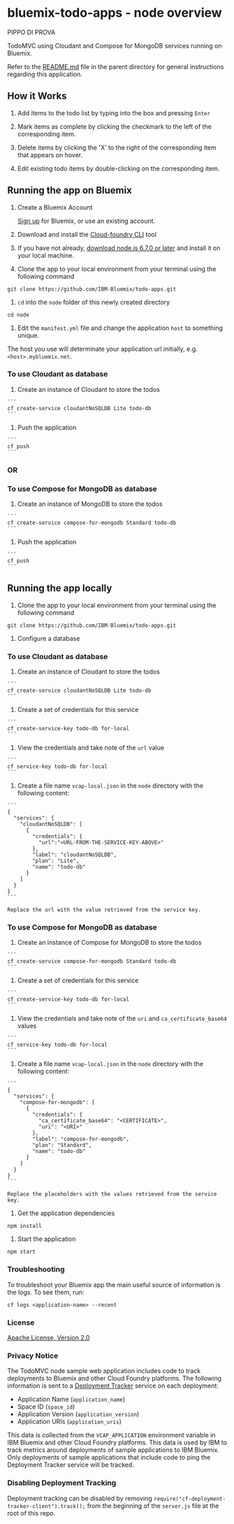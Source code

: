 # bluemix-todo-apps - node overview

PIPPO DI PROVA

TodoMVC using Cloudant and Compose for MongoDB services running on Bluemix.

Refer to the [README.md](../README.md) file in the parent directory
for general instructions regarding this application.

## How it Works

1. Add items to the todo list by typing into the box and pressing `Enter`

1. Mark items as complete by clicking the checkmark to the left of the corresponding item.

1. Delete items by clicking the 'X' to the right of the corresponding item that appears on hover.

1. Edit existing todo items by double-clicking on the corresponding item.

## Running the app on Bluemix

1. Create a Bluemix Account

    [Sign up][bluemix_signup_url] for Bluemix, or use an existing account.

1. Download and install the [Cloud-foundry CLI][cloud_foundry_url] tool

1. If you have not already, [download node.js 6.7.0 or later][download_node_url] and install it on your local machine.

1. Clone the app to your local environment from your terminal using the following command

  ```
  git clone https://github.com/IBM-Bluemix/todo-apps.git
  ```

1. `cd` into the `node` folder of this newly created directory

  ```
  cd node
  ```

1. Edit the `manifest.yml` file and change the application `host` to something unique.

  The host you use will determinate your application url initially, e.g. `<host>.mybluemix.net`.

  ### To use Cloudant as database

  1. Create an instance of Cloudant to store the todos

    ```
    cf create-service cloudantNoSQLDB Lite todo-db
    ```

  1. Push the application

    ```
    cf push
    ```

  ### OR
  ### To use Compose for MongoDB as database

  1. Create an instance of MongoDB to store the todos

    ```
    cf create-service compose-for-mongodb Standard todo-db
    ```

  1. Push the application

    ```
    cf push
    ```

## Running the app locally

1. Clone the app to your local environment from your terminal using the following command

  ```
  git clone https://github.com/IBM-Bluemix/todo-apps.git
  ```

1. Configure a database

  ### To use Cloudant as database

  1. Create an instance of Cloudant to store the todos

    ```
    cf create-service cloudantNoSQLDB Lite todo-db
    ```

  1. Create a set of credentials for this service

    ```
    cf create-service-key todo-db for-local
    ```

  1. View the credentials and take note of the `url` value

    ```
    cf service-key todo-db for-local
    ```

  1. Create a file name `vcap-local.json` in the `node` directory with the following content:

    ```
    {
      "services": {
        "cloudantNoSQLDB": [
          {
            "credentials": {
              "url":"<URL-FROM-THE-SERVICE-KEY-ABOVE>"
            },
            "label": "cloudantNoSQLDB",
            "plan": "Lite",
            "name": "todo-db"
          }
        ]
      }
    }
    ```

    Replace the url with the value retrieved from the service key.

  ### To use Compose for MongoDB as database

  1. Create an instance of Compose for MongoDB to store the todos

    ```
    cf create-service compose-for-mongodb Standard todo-db
    ```

  1. Create a set of credentials for this service

    ```
    cf create-service-key todo-db for-local
    ```

  1. View the credentials and take note of the `uri` and `ca_certificate_base64` values

    ```
    cf service-key todo-db for-local
    ```

  1. Create a file name `vcap-local.json` in the `node` directory with the following content:

    ```
    {
      "services": {
        "compose-for-mongodb": [
          {
            "credentials": {
              "ca_certificate_base64": "<CERTIFICATE>",
              "uri": "<URI>"
            },
            "label": "compose-for-mongodb",
            "plan": "Standard",
            "name": "todo-db"
          }
        ]
      }
    }
    ```

    Replace the placeholders with the values retrieved from the service key.

1. Get the application dependencies

  ```
  npm install
  ```

1. Start the application

  ```
  npm start
  ```

### Troubleshooting

To troubleshoot your Bluemix app the main useful source of information is the logs. To see them, run:

  ```
  cf logs <application-name> --recent
  ```

### License

[Apache License, Version 2.0](../LICENSE)

### Privacy Notice

The TodoMVC node sample web application includes code to track deployments to Bluemix and other Cloud Foundry platforms. The following information is sent to a [Deployment Tracker][deploy_track_url] service on each deployment:

* Application Name (`application_name`)
* Space ID (`space_id`)
* Application Version (`application_version`)
* Application URIs (`application_uris`)

This data is collected from the `VCAP_APPLICATION` environment variable in IBM Bluemix and other Cloud Foundry platforms. This data is used by IBM to track metrics around deployments of sample applications to IBM Bluemix. Only deployments of sample applications that include code to ping the Deployment Tracker service will be tracked.

### Disabling Deployment Tracking

Deployment tracking can be disabled by removing `require("cf-deployment-tracker-client").track();` from the beginning of the `server.js` file at the root of this repo.

[bluemix_signup_url]: https://console.ng.bluemix.net/?cm_mmc=Display-GitHubReadMe-_-BluemixSampleApp-Todo-_-Node-Compose-_-BM-DevAd
[cloud_foundry_url]: https://github.com/cloudfoundry/cli
[download_node_url]: https://nodejs.org/download/
[deploy_track_url]: https://github.com/cloudant-labs/deployment-tracker
